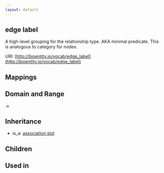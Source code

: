 ```yaml
---
layout: default
---
```


## edge label


A high-level grouping for the relationship type. AKA minimal predicate. This is analogous to category for nodes. 

URI: [http://bioentity.io/vocab/edge_label](http://bioentity.io/vocab/edge_label)
## Mappings


## Domain and Range

 -> 

## Inheritance

 *  is_a: [association slot](association_slot.html)

## Children


## Used in

